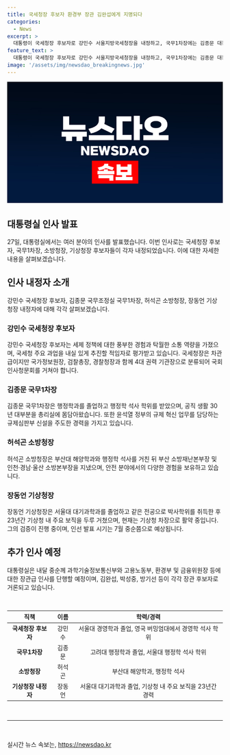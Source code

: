 ```yaml
---
title: 국세청장 후보자 환경부 장관 김완섭에게 지명되다
categories:
  - News
excerpt: >
  대통령이 국세청장 후보자로 강민수 서울지방국세청장을 내정하고, 국무1차장에는 김종문 대통령실 국정과제비서관을 내정했다. 소방청장과 기상청장에도 허석곤 부산시 소방재난본부장과 장동언 기상청 차장을 각각 내정했다. 대통령실은 인사 검증 절차가 마무리되는 대로 과학기술정보통신부와 고용노동부, 환경부 및 금융위원장 등에 대한 장관급 인사도 단행할 예정이라고 밝혔다.
feature_text: >
  대통령이 국세청장 후보자로 강민수 서울지방국세청장을 내정하고, 국무1차장에는 김종문 대통령실 국정과제비서관을 내정했다. 소방청장과 기상청장에도 허석곤 부산시 소방재난본부장과 장동언 기상청 차장을 각각 내정했다. 대통령실은 인사 검증 절차가 마무리되는 대로 과학기술정보통신부와 고용노동부, 환경부 및 금융위원장 등에 대한 장관급 인사도 단행할 예정이라고 밝혔다.
image: '/assets/img/newsdao_breakingnews.jpg'
---
```


<p><img src="/assets/img/newsdao_breakingnews.jpg" alt="koreaapp 속보" /></p>

<h2 data-ke-size="size26">대통령실 인사 발표</h2>

<p data-ke-size="size16">27일, 대통령실에서는 여러 분야의 인사를 발표했습니다. 이번 인사로는 국세청장 후보자, 국무1차장, 소방청장, 기상청장 후보자들이 각자 내정되었습니다. 이에 대한 자세한 내용을 살펴보겠습니다.</p>

<h2 data-ke-size="size26">인사 내정자 소개</h2>

<p data-ke-size="size16">강민수 국세청장 후보자, 김종문 국무조정실 국무1차장, 허석곤 소방청장, 장동언 기상청장 내정자에 대해 각각 살펴보겠습니다.</p>

<h3>강민수 국세청장 후보자</h3>

<p data-ke-size="size16">강민수 국세청장 후보자는 세제 정책에 대한 풍부한 경험과 탁월한 소통 역량을 가졌으며, 국세청 주요 과업을 내실 있게 추진할 적임자로 평가받고 있습니다. 국세청장은 차관급이지만 국가정보원장, 검찰총장, 경찰청장과 함께 4대 권력 기관장으로 분류되어 국회 인사청문회를 거쳐야 합니다.</p>

<h3>김종문 국무1차장</h3>

<p data-ke-size="size16">김종문 국무1차장은 행정학과를 졸업하고 행정학 석사 학위를 받았으며, 공직 생활 30년 대부분을 총리실에 몸담아왔습니다. 또한 윤석열 정부의 규제 혁신 업무를 담당하는 규제심판부 신설을 주도한 경력을 가지고 있습니다.</p>

<h3>허석곤 소방청장</h3>

<p data-ke-size="size16">허석곤 소방청장은 부산대 해양학과와 행정학 석사를 거친 뒤 부산 소방재난본부장 및 인천·경남·울산 소방본부장을 지냈으며, 안전 분야에서의 다양한 경험을 보유하고 있습니다.</p>

<h3>장동언 기상청장</h3>

<p data-ke-size="size16">장동언 기상청장은 서울대 대기과학과를 졸업하고 같은 전공으로 박사학위를 취득한 후 23년간 기상청 내 주요 보직을 두루 거쳤으며, 현재는 기상청 차장으로 활약 중입니다. 그의 검증이 진행 중이며, 인선 발표 시기는 7월 중순쯤으로 예상됩니다.</p>

<h2 data-ke-size="size26">추가 인사 예정</h2>

<p data-ke-size="size16">대통령실은 내달 중순께 과학기술정보통신부와 고용노동부, 환경부 및 금융위원장 등에 대한 장관급 인사를 단행할 예정이며, 김완섭, 박성중, 방기선 등이 각각 장관 후보자로 거론되고 있습니다.</p>

<p data-ke-size="size16">&nbsp;</p>

<table>
    <thead>
        <tr>
            <th style="text-align: center;">직책</th>
            <th style="text-align: center;">이름</th>
            <th style="text-align: center;">학력/경력</th>
        </tr>
    </thead>
    <tbody>
        <tr>
            <td style="text-align: center;"><b>국세청장 후보자</b></td>
            <td style="text-align: center;">강민수</td>
            <td style="text-align: center;">서울대 경영학과 졸업, 영국 버밍엄대에서 경영학 석사 학위</td>
        </tr>
        <tr>
            <td style="text-align: center;"><b>국무1차장</b></td>
            <td style="text-align: center;">김종문</td>
            <td style="text-align: center;">고려대 행정학과 졸업, 서울대 행정학 석사 학위</td>
        </tr>
        <tr>
            <td style="text-align: center;"><b>소방청장</b></td>
            <td style="text-align: center;">허석곤</td>
            <td style="text-align: center;">부산대 해양학과, 행정학 석사</td>
        </tr>
        <tr>
            <td style="text-align: center;"><b>기상청장 내정자</b></td>
            <td style="text-align: center;">장동언</td>
            <td style="text-align: center;">서울대 대기과학과 졸업, 기상청 내 주요 보직을 23년간 경력</td>
        </tr>
    </tbody>
</table>

<p data-ke-size="size16">&nbsp;</p>

<hr data-ke-size="size16">

<p data-ke-size="size16">&nbsp;</p>
실시간 뉴스 속보는, <a href="https://newsdao.kr" rel="dofollow">https://newsdao.kr</a>


